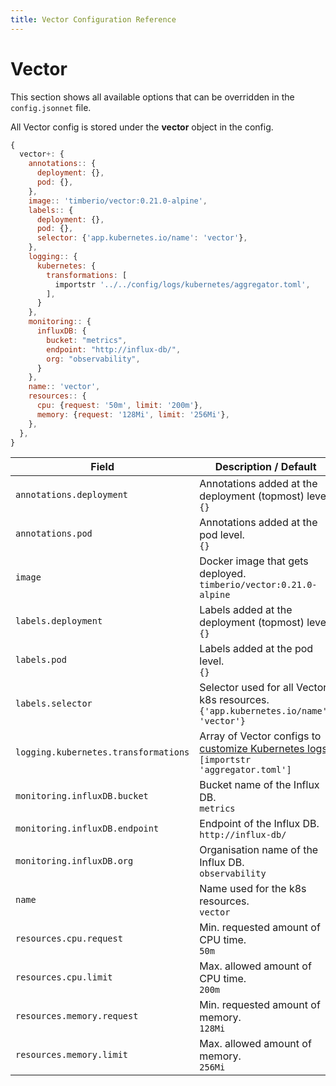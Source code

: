 ```yaml
---
title: Vector Configuration Reference
---
```


# Vector

This section shows all available options that can be overridden in the `config.jsonnet` file.

All Vector config is stored under the **vector** object in the config.

```js
{
  vector+: {
    annotations:: {
      deployment: {},
      pod: {},
    },
    image:: 'timberio/vector:0.21.0-alpine',
    labels:: {
      deployment: {},
      pod: {},
      selector: {'app.kubernetes.io/name': 'vector'},
    },
    logging:: {
      kubernetes: {
        transformations: [
          importstr '../../config/logs/kubernetes/aggregator.toml',
        ],
      }
    },
    monitoring:: {
      influxDB: {
        bucket: "metrics",
        endpoint: "http://influx-db/",
        org: "observability",
      }
    },
    name:: 'vector',
    resources:: {
      cpu: {request: '50m', limit: '200m'},
      memory: {request: '128Mi', limit: '256Mi'},
    },
  },
}
```

| Field | Description / Default |
| --- | --- |
| `annotations.deployment` | Annotations added at the deployment (topmost) level. <br> `{}` |
| `annotations.pod` | Annotations added at the pod level. <br> `{}` |
| `image` | Docker image that gets deployed. <br> `timberio/vector:0.21.0-alpine` |
| `labels.deployment` | Labels added at the deployment (topmost) level. <br> `{}` |
| `labels.pod` | Labels added at the pod level. <br> `{}` |
| `labels.selector` | Selector used for all Vector k8s resources. <br> `{'app.kubernetes.io/name': 'vector'}` |
| `logging.kubernetes.transformations` | Array of Vector configs to [customize Kubernetes logs](/advanced/custom-log-transformations). <br> `[importstr 'aggregator.toml']` |
| `monitoring.influxDB.bucket` | Bucket name of the Influx DB. <br> `metrics` |
| `monitoring.influxDB.endpoint` | Endpoint of the Influx DB. <br> `http://influx-db/` |
| `monitoring.influxDB.org` | Organisation name of the Influx DB. <br> `observability` |
| `name` | Name used for the k8s resources. <br> `vector` |
| `resources.cpu.request` | Min. requested amount of CPU time. <br> `50m` |
| `resources.cpu.limit` | Max. allowed amount of CPU time. <br> `200m` |
| `resources.memory.request` | Min. requested amount of memory. <br> `128Mi` |
| `resources.memory.limit` | Max. allowed amount of memory. <br> `256Mi` |
